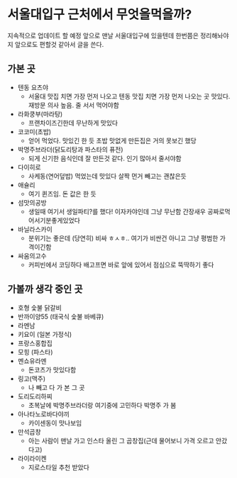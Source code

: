 # 서울대입구 근처에서 무엇을먹을까?

지속적으로 업데이트 할 예정
앞으로 맨날 서울대입구에 있을텐데 한번쯤은 정리해놔야지 앞으로도 편할것 같아서 글을 쓴다.

## 가본 곳

- 텐동 요츠야
	- 서울대 맛집 치면 가장 먼저 나오고 텐동 맛집 치면 가장 먼저 나오는 곳 맛있다. 재방문 의사 높음. 줄 서서 먹어야함
- 라화쿵부(마라탕)
	- 프랜차이즈긴한데 무난하게 맛있다
- 코코미(초밥)
	- 얻어 먹었다. 맛있긴 한 듯 초밥 맛없게 만든집은 거의 못보긴 했당
- 박명주브라더(닭도리탕과 파스타의 퓨전)
	- 되게 신기한 음식인데 잘 만든것 같다. 인기 많아서 줄서야함
- 다이히로
	- 사케동(연어덮밥) 먹었는데 맛있다 살짝 먼거 빼고는 괜찮은듯
- 애슐리
	- 여기 퀸즈임. 돈 값은 한 듯
- 섬맛의공방
	- 생일때 여기서 생일파티?를 했다! 이자카야인데 그냥 무난함 간장새우 공짜로먹어서기분좋게있었다
- 바닐라스카이
	- 분위기는 좋은데 (당연히) 비싸 ㅎㅅㅎ.. 여기가 비싼건 아니고 그냥 평범한 가격이긴함
- 싸움의고수
	- 커피빈에서 코딩하다 배고프면 바로 앞에 있어서 점심으로 뚝딱하기 좋다

## 가볼까 생각 중인 곳

- 호형 숯불 닭갈비
- 반까이양55 (태국식 숯불 바베큐)
- 라멘남
- 키요이 (일본 가정식)
- 프랑스홍합집
- 모힝 (파스타)
- 멘쇼유라멘
	- 돈코츠가 맛있다함
- 링고(맥주)
	- 나 빼고 다 가 본 그 곳
- 도리도리하찌
	- 초복날에 박명주브라더랑 여기중에 고민하다 박명주 가 봄
- 아나타노로바다야끼
	- 카이센동이 맛나보임
- 만석곱창
	- 아는 사람이 맨날 가고 인스타 올린 그 곱창집(근데 물어보니 가격 오르고 안갔다고)
- 라이라이켄
	- 지로스타일 추천 받았다


<!--stackedit_data:
eyJoaXN0b3J5IjpbMzIwMjgxNTg2LC0xMDk2OTczNDY5LC0xNz
kxMDMzODI3XX0=
-->